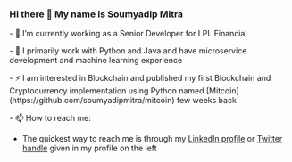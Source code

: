 ### Hi there 👋 My name is Soumyadip Mitra
<p>
- 🔭 I’m currently working as a Senior Developer for LPL Financial
<p>
- 🌱 I primarily work with Python and Java and have microservice development and machine learning experience
<p>
- ⚡ I am interested in Blockchain and published my first Blockchain and Cryptocurrency implementation using Python named [Mitcoin](https://github.com/soumyadipmitra/mitcoin) few weeks back
<p>
- 📫 How to reach me: 

- The quickest way to reach me is through my [LinkedIn profile](https://www.linkedin.com/in/soumyadipmitra/) or [Twitter handle](https://twitter.com/soumyadipmitra) given in my profile on the left

<!--
**soumyadipmitra/soumyadipmitra** is a ✨ _special_ ✨ repository because its `README.md` (this file) appears on your GitHub profile.

Here are some ideas to get you started:

- 🔭 I’m currently working on ...
- 🌱 I’m currently learning ...
- 👯 I’m looking to collaborate on ...
- 🤔 I’m looking for help with ...
- 💬 Ask me about ...
- 📫 How to reach me: ...
- 😄 Pronouns: ...
- ⚡ Fun fact: ...
-->
